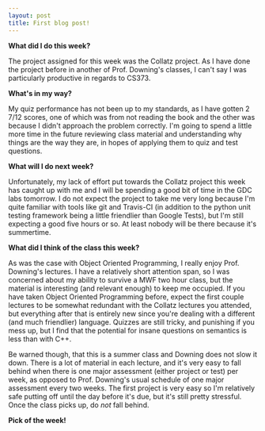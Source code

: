 ```yaml
---
layout: post
title: First blog post!
---
```


**What did I do this week?**

The project assigned for this week was the Collatz project. As I have done the project before in another of Prof. Downing's classes, I can't say I was particularly productive in regards to CS373. 

**What's in my way?**

My quiz performance has not been up to my standards, as I have gotten 2 7/12 scores, one of which was from not reading the book and the other was because I didn't approach the problem correctly. I'm going to spend a little more time in the future reviewing class material and understanding why things are the way they are, in hopes of applying them to quiz and test questions.

**What will I do next week?**

Unfortunately, my lack of effort put towards the Collatz project this week has caught up with me and I will be spending a good bit of time in the GDC labs tomorrow. I do not expect the project to take me very long because I'm quite familiar with tools like git and Travis-CI (in addition to the python unit testing framework being a little friendlier than Google Tests), but I'm still expecting a good five hours or so. At least nobody will be there because it's summertime.

**What did I think of the class this week?**

As was the case with Object Oriented Programming, I really enjoy Prof. Downing's lectures. I have a relatively short attention span, so I was concerned about my ability to survive a MWF two hour class, but the material is interesting (and relevant enough) to keep me occupied. If you have taken Object Oriented Programming before, expect the first couple lectures to be somewhat redundant with the Collatz lectures you attended, but everything after that is entirely new since you're dealing with a different (and much friendlier) language. Quizzes are still tricky, and punishing if you mess up, but I find that the potential for insane questions on semantics is less than with C++. 

Be warned though, that this is a summer class and Downing does not slow it down. There is a lot of material in each lecture, and it's very easy to fall behind when there is one major assessment (either project or test) per week, as opposed to Prof. Downing's usual schedule of one major assessment every two weeks. The first project is very easy so I'm relatively safe putting off until the day before it's due, but it's still pretty stressful. Once the class picks up, do *not* fall behind. 

**Pick of the week!**


